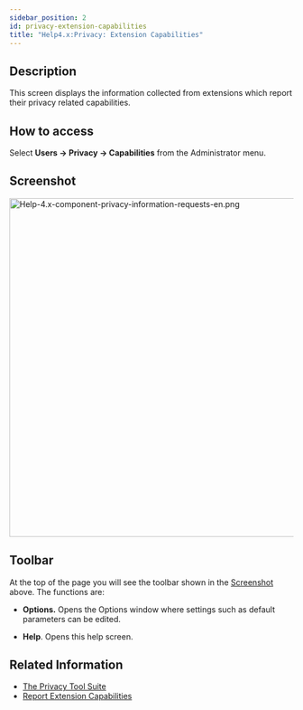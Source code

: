 ```yaml
---
sidebar_position: 2
id: privacy-extension-capabilities
title: "Help4.x:Privacy: Extension Capabilities"
---
```

## Description

This screen displays the information collected from extensions which
report their privacy related capabilities.

## How to access

Select **Users **→** Privacy **→** Capabilities** from the Administrator
menu.

## Screenshot

<img
src="https://docs.joomla.org/images/f/f1/Help-4.x-component-privacy-information-requests-en.png"
decoding="async" data-file-width="800" data-file-height="599"
width="800" height="599"
alt="Help-4.x-component-privacy-information-requests-en.png" />

## Toolbar

At the top of the page you will see the toolbar shown in the
[Screenshot](#Screenshot) above. The functions are:

- **Options.** Opens the Options window where settings such as default
  parameters can be edited.

<!-- -->

- **Help**. Opens this help screen.

## Related Information

- [The Privacy Tool
  Suite](https://docs.joomla.org/J3.x:Privacy/en "J3.x:Privacy/en")
- [Report Extension
  Capabilities](https://docs.joomla.org/J3.x:Report_Extension_Capabilities_in_Privacy_Component/en "J3.x:Report Extension Capabilities in Privacy Component/en")
